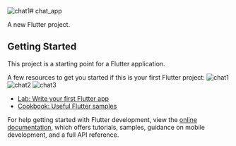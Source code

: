![chat1](https://github.com/esraaehab333/chat-app/assets/113993788/e5426e8a-8b1e-402a-9f17-43e48173cd17)# chat_app

A new Flutter project.

## Getting Started

This project is a starting point for a Flutter application.

A few resources to get you started if this is your first Flutter project:
![chat1](https://github.com/esraaehab333/chat-app/assets/113993788/d60419b1-2bc3-4aab-9e5a-df7880bc300f)
![chat2](https://github.com/esraaehab333/chat-app/assets/113993788/dbcdd3f7-6329-435e-b8d4-d046d2287f87)
![chat3](https://github.com/esraaehab333/chat-app/assets/113993788/9e223228-bd5a-4145-8bda-c8ac067b2734)

- [Lab: Write your first Flutter app](https://docs.flutter.dev/get-started/codelab)
- [Cookbook: Useful Flutter samples](https://docs.flutter.dev/cookbook)

For help getting started with Flutter development, view the
[online documentation](https://docs.flutter.dev/), which offers tutorials,
samples, guidance on mobile development, and a full API reference.

